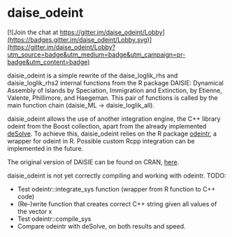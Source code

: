 # daise_odeint

[![Join the chat at https://gitter.im/daise_odeint/Lobby](https://badges.gitter.im/daise_odeint/Lobby.svg)](https://gitter.im/daise_odeint/Lobby?utm_source=badge&utm_medium=badge&utm_campaign=pr-badge&utm_content=badge)



daisie_odeint is a simple rewrite of the daise_loglik_rhs and daisie_loglik_rhs2 internal functions from the R package DAISIE: Dynamical Assembly of Islands by Speciation, Immigration and Extinction, by Etienne, Valente, Phillimore, and Haegeman. This pair of functions is called by the main function chain (daisie_ML -> daisie_loglik_all).

daisie_odeint allows the use of another integration engine, the C++ library odeint from the Boost collection, apart from the already implemented [deSolve](https://cran.r-project.org/package=deSolve). 
To achieve this, daisie_odeint relies on the R package [odeintr](https://cran.r-project.org/package=odeintr), a wrapper for odeint in R.
Possible custom Rcpp integration can be implemented in the future.


The original version of DAISIE can be found on CRAN, [here](https://cran.r-project.org/package=DAISIE).

daisie_odeint is not yet correctly compiling and working with odeintr.
TODO:
- Test odeintr::integrate_sys function (wrapper from R function to C++ code)
- (Re-)write function that creates correct C++ string given all values of the vector x
- Test odeintr::compile_sys
- Compare odeintr with deSolve, on both results and speed.
